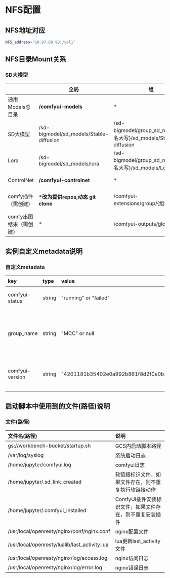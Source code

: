 # NFS配置
## NFS地址对应
```sh
NFS_address="10.97.68.98:/vol1"
```

## NFS目录Mount关系
### SD大模型

|        | 全局 | 组 | 个人 | ComfyUI目录 |
|--------|----------|----------|----------|----------|
|通用Models总目录|**/comfyui-models**|*|*|/{comfyui根}/models|
| SD大模型                | /sd-bigmodel/sd_models/Stable-diffusion  | /sd-bigmodel/group_sd_models/{组名大写}/sd_models/Stable-diffusion  | /{个人目录}/sd-custom-model   |/{comfyui根}/models/checkpoints|
| Lora                   | /sd-bigmodel/sd_models/lora   | /sd-bigmodel/group_sd_models/{组名大写}/sd_models/Lora  | /{个人目录}/custom-model   |/{comfyui根}/models/loras|
| ControlNet                   | **/comfyui-controlnet**   | *  | *   |/{comfyui根}/models/controlnet|
| comfy插件（需创建）  | **\*改为提供repos,动态 git clone**   | /comfyui-extensions/group/{组名}   | /{个人目录}/comfyui-extensions  |/{comfyui根}/custom_nodes|
| comfy出图结果（需创建）  | *   | /comfyui-outputs/global   | /{个人目录}/comfyui-outputs   |/{comfyui根}/output|


## 实例自定义metadata说明
### 自定义metadata

| key        |type| value   |  说明  |
| :--------  | :----- | :-----  | :-----  |
| comfyui-status | string | "running" or "failed" | comfyui运行状态 |
| group_name | string | "MCC" or null | 用户是否在某个组内, 组名为全大写英文 |
| comfyui-version | string | "4201181b35402e0a992b861f8d2f0e0b267f52fa" | comfyui github master commit id |


## 启动脚本中使用到的文件(路径)说明
### 文件(路径)

| 文件名(路径) | 说明 | 
| :--------  | :----- | 
| gs://workbench-bucket/startup.sh | GCS内启动脚本路径 |
| /var/log/syslog | 系统启动日志 |
| /home/jupyter/comfyui.log | comfyui日志 |
| /home/jupyter/.sd_link_created | 软链接标识文件，如果文件存在，则不重复执行软链接动作 |
| /home/jupyter/.comfyui_installed | ComfyUI插件安装标识文件，如果文件存在，则不重复安装插件 |
| /usr/local/openresty/nginx/conf/nginx.conf | nginx配置文件 |
| /usr/local/openresty/lualib/last_activity.lua | lua更新last_activity文件 |
| /usr/local/openresty/nginx/log/access.log | nginx访问日志 |
| /usr/local/openresty/nginx/log/error.log | nginx错误日志 |

